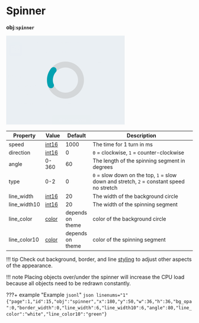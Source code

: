 # Spinner
**obj:`spinner`**

![lv_spinner](./images/lv_ex_spinner_1.png)

| Property     | Value      | Default | Description
|--------------|------------|---------|--------------
| speed        | [int16][9] | 1000    | The time for 1 turn in ms
| direction    | [int16][9] | 0       | `0` = clockwise, `1` = counter-clockwise
| angle        | 0-360      | 60      | The length of the spinning segment in degrees
| type         | 0-2        | 0       | `0` = slow down on the top, `1` = slow down and stretch, `2` = constant speed no stretch
| line_width   | [int16][9] | 20    | The width of the background circle
| line_width10 | [int16][9] | 20    | The width of the spinning segment
| line_color   | [color][1] | depends<BR>on theme | color of the background circle
| line_color10 | [color][1] | depends<BR>on theme | color of the spinning segment

!!! tip
    Check out background, border, and line [styling][12] to adjust other aspects of the appearance.

!!! note
    Placing objects over/under the spinner will increase the CPU load because all objects need to be redrawn constantly.

???+ example "Example `jsonl`"
    ```json linenums="1"
    {"page":1,"id":15,"obj":"spinner","x":180,"y":50,"w":36,"h":36,"bg_opa":0,"border_width":0,"line_width":6,"line_width10":6,"angle":80,"line_color":"white","line_color10":"green"}
    ```
   
[1]: ../../data-types/#colors
[2]: ../../data-types/#boolean
[3]: ../../../configuration/gpio/#groupid
[4]: ../../styling/#general
[5]: ../../styling/#image
[6]: ../../styling/#value
[7]: ../../styling/#line
[8]: ../../styling/#scale
[9]: ../../data-types/#integer
[10]: ../../data-types/#string
[11]: ../../data-types/#json-object
[12]: ../../styling/
[13]: ../../styling/#padding-and-margin
[14]: ../../styling/#text
[15]: ../../data-types/#variables
[16]: https://lvgl.io/tools/imageconverter
[17]: ../../../integrations/home-assistant/sampl_conf/#using-tags
[18]: ../../styling/#parts
